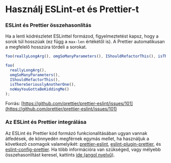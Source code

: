 # Használj ESLint-et és Prettier-t


### ESLint és Prettier összehasonlítás

Ha a lenti kódrészletet ESLinttel formázod, figyelmeztetést kapsz, hogy a sorok túl hosszúak (ez függ a `max-len` értékétől is). A Prettier automatikusan a megfelelő hosszúra tördeli a sorokat.

```javascript
foo(reallyLongArg(), omgSoManyParameters(), IShouldRefactorThis(), isThereSeriouslyAnotherOne(), noWayYouGottaBeKiddingMe());
```

```javascript
foo(
  reallyLongArg(),
  omgSoManyParameters(),
  IShouldRefactorThis(),
  isThereSeriouslyAnotherOne(),
  noWayYouGottaBeKiddingMe()
);
```

Forrás: [https://github.com/prettier/prettier-eslint/issues/101](https://github.com/prettier/prettier-eslint/issues/101)

### Az ESLint és Prettier integrálása

Az ESLint és Prettier kód formázó funkcionalitásában ugyan vannak átfedések, de könnyedén megférnek egymás mellet, ha használjuk a következő csomagok valamelyikét:
 [prettier-eslint](https://github.com/prettier/prettier-eslint), [eslint-plugin-prettier](https://github.com/prettier/eslint-plugin-prettier), és [eslint-config-prettier](https://github.com/prettier/eslint-config-prettier). Ha több információra van szükséged, vagy mélyebb összehasonlítást keresel, kattints [ide (angol nyelvű)](https://stackoverflow.com/questions/44690308/whats-the-difference-between-prettier-eslint-eslint-plugin-prettier-and-eslint).
